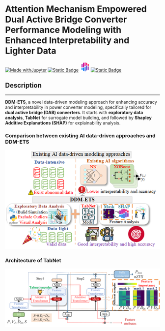 # Attention Mechanism Empowered Dual Active Bridge Converter Performance Modeling with Enhanced Interpretability and Lighter Data
[![Made withJupyter](https://img.shields.io/badge/Made%20with-Jupyter-orange?style=for-the-badge&logo=Jupyter)](https://jupyter.org/try)
  [![Static Badge](https://img.shields.io/badge/TabNet-1?style=for-the-badge&logo=pytorch&logoColor=%23EE4C2C)](https://dreamquark-ai.github.io/tabnet/generated_docs/README.html)
  <img height="32" width="32" src="./image/SHAP.png" /> [![Static Badge](https://img.shields.io/badge/SHAP-1?color=FFA6A6)](https://shap.readthedocs.io/en/latest/index.html)


## Description
***
**DDM-ETS**, a novel data-driven modeling approach for enhancing accuracy and interpretability in power converter modeling, specifically tailored for **dual active bridge (DAB) converters**. It starts with **exploratory data analysis**, **TabNet** for surrogate model building, and followed by **Shapley Additive Explanations (SHAP)** for explainability analysis.

### Comparison between existing AI data-driven approaches and DDM-ETS
<div align="center">
  <img src="./image/DDM-ETS.png" alt="TabNet">
</div>

### Architecture of TabNet
<div align="center">
  <img src="./image/TabNet.png" alt="TabNet">
</div>
